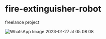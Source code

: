 # fire-extinguisher-robot

freelance project 

![WhatsApp Image 2023-01-27 at 05 08 08](https://user-images.githubusercontent.com/105727801/214964865-7963495a-96ba-43ca-8cd9-338743881fdf.jpeg)

